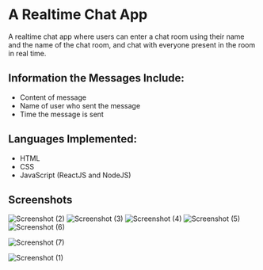 # A Realtime Chat App
A realtime chat app where users can enter a chat room using their name and the name of the chat room, and chat with everyone present in the room in real time.

## Information the Messages Include:
- Content of message
- Name of user who sent the message
- Time the message is sent

## Languages Implemented:
- HTML
- CSS
- JavaScript (ReactJS and NodeJS)

## Screenshots
![Screenshot (2)](https://user-images.githubusercontent.com/78344685/173985357-cd9a9436-b98d-45dd-a288-e52041991d45.png)
![Screenshot (3)](https://user-images.githubusercontent.com/78344685/173985358-a1c0cf0b-fe61-4432-b168-a4412d38406e.png)
![Screenshot (4)](https://user-images.githubusercontent.com/78344685/173985359-e45b76b5-8d65-4d30-8283-16f35f3310cf.png)
![Screenshot (5)](https://user-images.githubusercontent.com/78344685/173985360-1b04f5ef-29a2-4bca-848a-8ff7aef641ba.png)
![Screenshot (6)](https://user-images.githubusercontent.com/78344685/173985362-cbe43e9c-a643-4b68-9723-0a5fbd350ddc.png)

![Screenshot (7)](https://user-images.githubusercontent.com/78344685/173985363-c64e93e6-52a1-487a-aac2-af5a43efd059.png)

![Screenshot (1)](https://user-images.githubusercontent.com/78344685/173985353-c5922d96-35b6-4355-bec2-8d1a3fa41aed.png)

